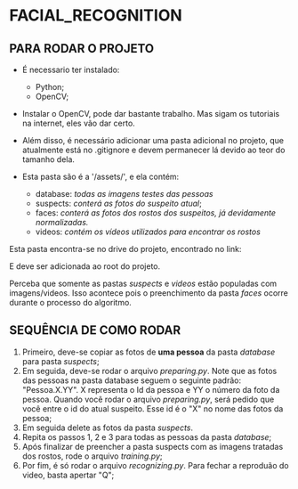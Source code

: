 # FACIAL_RECOGNITION
## PARA RODAR O PROJETO
- É necessario ter instalado:
    - Python;
    - OpenCV;

- Instalar o OpenCV, pode dar bastante trabalho. Mas sigam os tutoriais na internet, eles vão dar certo.

- Além disso, é necessário adicionar uma pasta adicional no projeto, que atualmente está no .gitignore e devem permanecer lá devido ao teor do tamanho dela.

- Esta pasta são é a '/assets/', e ela contém:
    - database: *todas as imagens testes das pessoas*
    - suspects: *conterá as fotos do suspeito atual*;
    - faces: *conterá as fotos dos rostos dos suspeitos, já devidamente normalizadas.*
    - videos: *contém os vídeos utilizados para encontrar os rostos*

Esta pasta encontra-se no drive do projeto, encontrado no link:
 
E deve ser adicionada ao root do projeto.

Perceba que somente as pastas *suspects* e *videos* estão populadas com imagens/videos. Isso acontece pois o preenchimento da pasta *faces* ocorre durante o processo do algoritmo.

## SEQUÊNCIA DE COMO RODAR
1. Primeiro, deve-se copiar as fotos de **uma pessoa** da pasta *database* para pasta *suspects*;
2. Em seguida, deve-se rodar o arquivo *preparing.py*. Note que as fotos das pessoas na pasta database seguem o seguinte padrão: "Pessoa.X.YY". X representa o Id da pessoa e YY o número da foto da pessoa. Quando você rodar o arquivo *preparing.py*, será pedido que você entre o id do atual suspeito. Esse id é o "X" no nome das fotos da pessoa;
3. Em seguida delete as fotos da pasta *suspects*.
4. Repita os passos 1, 2 e 3 para todas as pessoas da pasta *database*;
5. Após finalizar de preencher a pasta suspects com as imagens tratadas dos rostos, rode o arquivo *training.py*; 
6. Por fim, é só rodar o arquivo *recognizing.py*. Para fechar a reproduão do video, basta apertar "Q";
